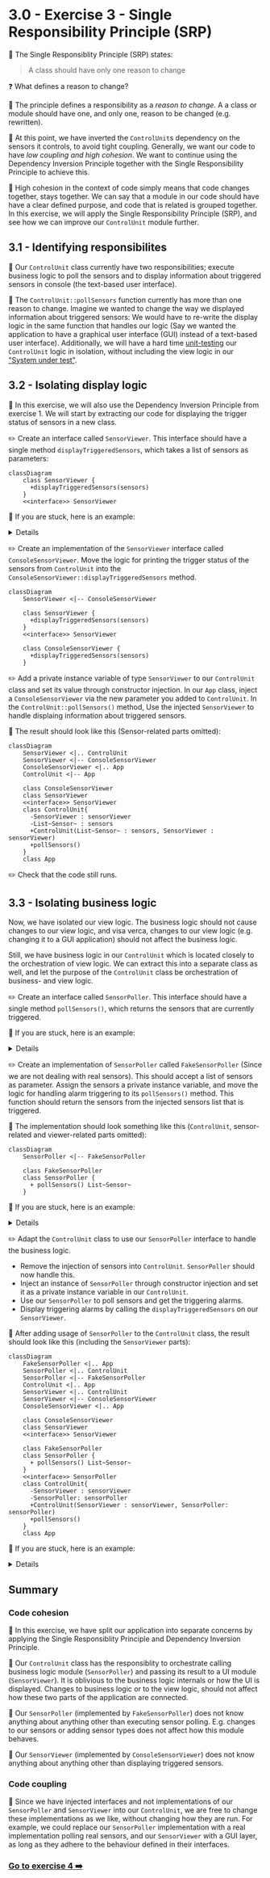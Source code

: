 # 3.0 - Exercise 3 - Single Responsibility Principle (SRP)

:book: The Single Responsiblity Principle (SRP) states:
> A class should have only one reason to change

:question: What defines a reason to change?

:book: The principle defines a responsibility as a _reason to change_. A a class or module should have one, and only one, reason to be changed (e.g. rewritten).

:book: At this point, we have inverted the `ControlUnit`s dependency on the sensors it controls, to avoid tight coupling. Generally, we want our code to have _low coupling and high cohesion_. We want to continue using the Dependency Inversion Principle together with the Single Responsibility Principle to achieve this.

:book: High cohesion in the context of code simply means that code changes together, stays together. We can say that a module in our code should have have a clear defined purpose, and code that is related is grouped together. In this exercise, we will apply the Single Responsibility Principle (SRP), and see how we can improve our `ControlUnit` module further.

## 3.1 - Identifying responsibilites

:book: Our `ControlUnit` class currently have two responsibilities; execute business logic to poll the sensors and to display information about triggered sensors in console (the text-based user interface).

:book: The `ControlUnit::pollSensors` function currently has more than one reason to change. Imagine we wanted to change the way we displayed information about triggered sensors: We would have to re-write the display logic in the same function that handles our logic (Say we wanted the application to have a graphical user interface (GUI) instead of a text-based user interface). Additionally, we will have a hard time [unit-testing](https://en.wikipedia.org/wiki/Unit_testing) our `ControlUnit` logic in isolation, without including the view logic in our ["System under test"](https://en.wikipedia.org/wiki/System_under_test).

## 3.2 - Isolating display logic

:book: In this exercise, we will also use the Dependency Inversion Principle from exercise 1. We will start by extracting our code for displaying the trigger status of sensors in a new class.  

:pencil2: Create an interface called `SensorViewer`. This interface should have a single method `displayTriggeredSensors`, which takes a list of sensors as parameters:

```mermaid
classDiagram
    class SensorViewer {
      +displayTriggeredSensors(sensors)
    }
    <<interface>> SensorViewer
```

:book: If you are stuck, here is an example:
<details>

```java
package nerdschool;

import java.util.List;

public interface SensorViewer {
  void displayTriggeredSensors(List<Sensor> sensors);
}
```

</details>

:pencil2: Create an implementation of the `SensorViewer` interface called `ConsoleSensorViewer`. Move the logic for printing the trigger status of the sensors from `ControlUnit` into the `ConsoleSensorViewer::displayTriggeredSensors` method.

```mermaid
classDiagram
    SensorViewer <|-- ConsoleSensorViewer

    class SensorViewer {
      +displayTriggeredSensors(sensors)
    }
    <<interface>> SensorViewer
    
    class ConsoleSensorViewer {
      +displayTriggeredSensors(sensors)
    }
```

:pencil2: Add a private instance variable of type `SensorViewer` to our `ControlUnit` class and set its value through constructor injection. In our `App` class, inject a `ConsoleSensorViewer` via the new parameter you added to `ControlUnit`. In the `ControlUnit::pollSensors()` method, Use the injected `SensorViewer` to handle displaing information about triggered sensors.

:book: The result should look like this (Sensor-related parts   omitted):

```mermaid
classDiagram
    SensorViewer <|.. ControlUnit
    SensorViewer <|-- ConsoleSensorViewer
    ConsoleSensorViewer <|.. App
    ControlUnit <|-- App
    
    class ConsoleSensorViewer
    class SensorViewer
    <<interface>> SensorViewer
    class ControlUnit{
      -SensorViewer : sensorViewer
      -List~Sensor~ : sensors
      +ControlUnit(List~Sensor~ : sensors, SensorViewer : sensorViewer)
      +pollSensors()
    }
    class App
```

:pencil2: Check that the code still runs.

## 3.3 - Isolating business logic

Now, we have isolated our view logic. The business logic should not cause changes to our view logic, and visa verca, changes to our view logic (e.g. changing it to a GUI application) should not affect the business logic.

Still, we have business logic in our `ControlUnit` which is located closely to the orchestration of view logic. We can extract this into a separate class as well, and let the purpose of the `ControlUnit` class be orchestration of business- and view logic.

:pencil2: Create an interface called `SensorPoller`. This interface should have a single method `pollSensors()`, which returns the sensors that are currently triggered.

:book: If you are stuck, here is an example:

<details>

```java
package nerdschool;

import java.util.List;

public interface SensorPoller {
  List<Sensor> pollSensors();
}
```

</details>

:pencil2: Create an implementation of `SensorPoller` called `FakeSensorPoller` (Since we are not dealing with real sensors). This should accept a list of sensors as parameter. Assign the sensors a private instance variable, and move the logic for handling alarm triggering to its `pollSensors()` method. This function should return the sensors from the injected sensors list that is triggered.

:book: The implementation should look something like this (`ControlUnit`, sensor-related and viewer-related parts omitted):

```mermaid
classDiagram
    SensorPoller <|-- FakeSensorPoller
    
    class FakeSensorPoller
    class SensorPoller {
      + pollSensors() List~Sensor~
    }
```

:book: If you are stuck, here is an example:
<details>

```java
package nerdschool;

import java.util.ArrayList;
import java.util.List;

public class FakeSensorPoller implements SensorPoller {
  private final List<Sensor> sensors;

  public FakeSensorPoller(List<Sensor> sensors) {
    this.sensors = sensors;
  }

  public List<Sensor> pollSensors() {
    List<Sensor> triggeredSensors = new ArrayList<>();

    for (Sensor sensor : sensors) {
      if (sensor.isTriggered()) {
        triggeredSensors.add(sensor);
      }
    }

    return triggeredSensors;
  }
}
```

</details>

:pencil2: Adapt the `ControlUnit` class to use our `SensorPoller` interface to handle the business logic.

- Remove the injection of sensors into `ControlUnit`. `SensorPoller` should now handle this.
- Inject an instance of `SensorPoller` through constructor injection and set it as a private instance variable in our `ControlUnit`.
- Use our `SensorPoller` to poll sensors and get the triggering alarms.
- Display triggering alarms by calling the `displayTriggeredSensors` on our `SensorViewer`.

:book: After adding usage of `SensorPoller` to the `ControlUnit` class, the  result should look like this (including the `SensorViewer` parts):

```mermaid
classDiagram
    FakeSensorPoller <|.. App
    SensorPoller <|.. ControlUnit
    SensorPoller <|-- FakeSensorPoller
    ControlUnit <|.. App
    SensorViewer <|.. ControlUnit
    SensorViewer <|-- ConsoleSensorViewer
    ConsoleSensorViewer <|.. App
    
    class ConsoleSensorViewer
    class SensorViewer
    <<interface>> SensorViewer
    
    class FakeSensorPoller
    class SensorPoller {
      + pollSensors() List~Sensor~
    }
    <<interface>> SensorPoller
    class ControlUnit{
      -SensorViewer : sensorViewer
      -SensorPoller: sensorPoller
      +ControlUnit(SensorViewer : sensorViewer, SensorPoller: sensorPoller)
      +pollSensors()
    }
    class App
```

:book: If you are stuck, here is an example:

<details>

The `ControlUnit` class should look like this:

```java
package nerdschool;

import java.util.List;

public class ControlUnit {
  private final SensorViewer sensorViewer;
  private final SensorPoller sensorPoller;

  public ControlUnit(SensorViewer statusViewer, SensorPoller sensorPoller) {
    this.sensorViewer = statusViewer;
    this.sensorPoller = sensorPoller;
  }

  public void pollSensors() {
    List<Sensor> triggeredSensors = this.sensorPoller.pollSensors();
    this.sensorViewer.displayTriggeredSensors(triggeredSensors);
  }
}
```

The `App` class should look like this:

```java
package nerdschool;

import java.util.ArrayList;
import java.util.List;
import java.util.Scanner;

public class App {

  public static void main(String[] args) {

    List<Sensor> sensors = new ArrayList<>();
    sensors.add(new FireSensor());
    sensors.add(new SmokeSensor());

    SensorViewer sensorViewer = new ConsoleSensorViewer();
    SensorPoller sensorPoller = new FakeSensorPoller(sensors);

    ControlUnit controlUnit = new ControlUnit(sensorViewer, sensorPoller);

    Scanner scanner = new Scanner(System.in);
    String input = "";

    while (!input.equals("exit")) {
      System.out.println("Type \"poll\" to poll all sensors once or \"exit\" to exit");

      input = scanner.nextLine();
      if (input.equals("poll")) {
        controlUnit.pollSensors();
      }

    }
  }
}
```

</details>

## Summary

### Code cohesion

:book: In this exercise, we have split our application into separate concerns by applying the Single Responsiblity Principle and Dependency Inversion Principle.

:book: Our `ControlUnit` class has the responsiblity to orchestrate calling business logic module (`SensorPoller`) and passing its result to a UI module (`SensorViewer`). It is oblivious to the business logic internals or how the UI is displayed. Changes to business logic or to the view logic, should not affect how these two parts of the application are connected.

:book: Our `SensorPoller` (implemented by `FakeSensorPoller`) does not know anything about anything other than executing sensor polling. E.g. changes to our sensors or adding sensor types does not affect how this module behaves.

:book: Our `SensorViewer` (implemented by `ConsoleSensorViewer`) does not know anything about anything other than displaying triggered sensors.

### Code coupling

:book: Since we have injected interfaces and not implementations of our `SensorPoller` and `SensorViewer` into our `ControlUnit`, we are free to change these implementations as we like, without changing how they are run. For example, we could replace our `SensorPoller` implementation with a real implementation polling real sensors, and our `SensorViewer` with a GUI layer, as long as they adhere to the behaviour defined in their interfaces.

### [Go to exercise 4 :arrow_right:](../exercise-4/README.md)
